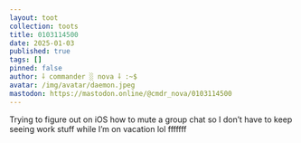 ```yaml
---
layout: toot
collection: toots
title: 0103114500
date: 2025-01-03
published: true
tags: []
pinned: false
author: ⸸ commander ░ nova ⸸ :~$
avatar: /img/avatar/daemon.jpeg
mastodon: https://mastodon.online/@cmdr_nova/0103114500
---
```


Trying to figure out on iOS how to mute a group chat so I don’t have to keep seeing work stuff while I’m on vacation lol fffffff
